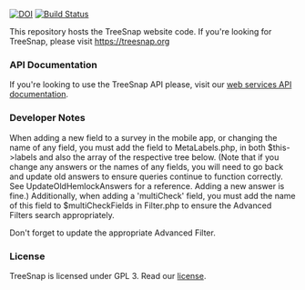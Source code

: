 [![DOI](https://zenodo.org/badge/85752471.svg)](https://zenodo.org/badge/latestdoi/85752471) [![Build Status](https://travis-ci.org/statonlab/Treesnap-website.svg?branch=master)](https://travis-ci.org/statonlab/Treesnap-website)

This repository hosts the TreeSnap website code.
If you're looking for TreeSnap, please visit https://treesnap.org

### API Documentation
If you're looking to use the TreeSnap API please, visit our [web services API documentation](https://github.com/statonlab/Treesnap-website/wiki/Public-API-Documentation).

### Developer Notes
When adding a new field to a survey in the mobile app, or changing the name of any field, you must add the field to MetaLabels.php, in both $this->labels and also the array of the respective tree below. (Note that if you change any answers or the names of any fields, you will need to go back and update old answers to ensure queries continue to function correctly. See UpdateOldHemlockAnswers for a reference. Adding a new answer is fine.)
Additionally, when adding a 'multiCheck' field, you must add the name of this field to $multiCheckFields in Filter.php to ensure the Advanced Filters search appropriately.

Don't forget to update the appropriate Advanced Filter.

### License
TreeSnap is licensed under GPL 3. Read our [license](LICENSE).
